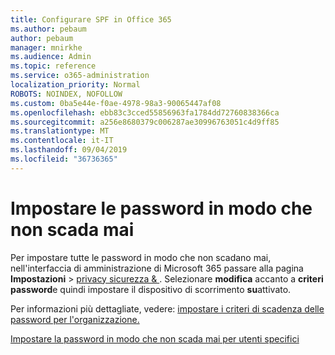 ```yaml
---
title: Configurare SPF in Office 365
ms.author: pebaum
author: pebaum
manager: mnirkhe
ms.audience: Admin
ms.topic: reference
ms.service: o365-administration
localization_priority: Normal
ROBOTS: NOINDEX, NOFOLLOW
ms.custom: 0ba5e44e-f0ae-4978-98a3-90065447af08
ms.openlocfilehash: ebb83c3cced55856963fa1784dd72760838366ca
ms.sourcegitcommit: a256e8680379c006287ae30996763051c4d9ff85
ms.translationtype: MT
ms.contentlocale: it-IT
ms.lasthandoff: 09/04/2019
ms.locfileid: "36736365"
---
```

# <a name="set-passwords-to-never-expire"></a>Impostare le password in modo che non scada mai 

Per impostare tutte le password in modo che non scadano mai, nell'interfaccia di amministrazione di Microsoft 365 passare alla pagina **Impostazioni** > [privacy sicurezza &amp; ](https://portal.office.com/adminportal/home#/settings/security) . Selezionare **modifica** accanto a **criteri password**e quindi impostare il dispositivo di scorrimento **su**attivato.
  
Per informazioni più dettagliate, vedere: [impostare i criteri di scadenza delle password per l'organizzazione.](https://docs.microsoft.com/office365/admin/manage/set-password-expiration-policy)
  
[Impostare la password in modo che non scada mai per utenti specifici](https://docs.microsoft.com/office365/admin/add-users/set-password-to-never-expire)
  
